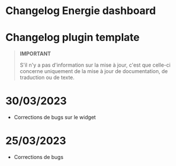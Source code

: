 # Changelog Energie dashboard

# Changelog plugin template

>**IMPORTANT**
>
>S'il n'y a pas d'information sur la mise à jour, c'est que celle-ci concerne uniquement de la mise à jour de documentation, de traduction ou de texte.

# 30/03/2023

- Corrections de bugs sur le widget

# 25/03/2023

- Corrections de bugs